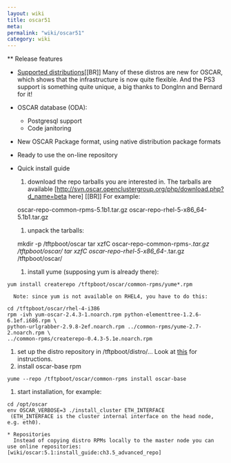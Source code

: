 ```yaml
---
layout: wiki
title: oscar51
meta: 
permalink: "wiki/oscar51"
category: wiki
---
```

<!-- Name: oscar51 -->
<!-- Version: 2 -->
<!-- Author: dikim -->

** Release features
  * [Supported distributions](wiki/DistroSupport)[[BR]]
    Many of these distros are new for OSCAR, which shows that the infrastructure is now quite flexible. And the PS3 support is something quite unique, a big thanks to DongInn and Bernard for it!
  * OSCAR database (ODA):
    * Postgresql support
    * Code janitoring
  * New OSCAR Package format, using native distribution package formats
  * Ready to use the on-line repository

 * Quick install guide
   1. download the repo tarballs you are interested in. The tarballs are available 
      [http://svn.oscar.openclustergroup.org/php/download.php?d_name=beta here] [[BR]]
      For example:

    oscar-repo-common-rpms-5.1b1.tar.gz
    oscar-repo-rhel-5-x86_64-5.1b1.tar.gz
   1. unpack the tarballs:

    mkdir -p /tftpboot/oscar
    tar xzfC oscar-repo-common-rpms-*.tar.gz /tftpboot/oscar/
    tar xzfC oscar-repo-rhel-5-x86_64-*.tar.gz /tftpboot/oscar/
   1. install yume (supposing yum is already there):
``` 
yum install createrepo /tftpboot/oscar/common-rpms/yume*.rpm 
```
      Note: since yum is not available on RHEL4, you have to do this:

    cd /tftpboot/oscar/rhel-4-i386
    rpm -ivh yum-oscar-2.4.3-1.noarch.rpm python-elementtree-1.2.6-6.1ef.i686.rpm \
    python-urlgrabber-2.9.8-2ef.noarch.rpm ../common-rpms/yume-2.7-2.noarch.rpm \
    ../common-rpms/createrepo-0.4.3-5.1e.noarch.rpm
   1. set up the distro repository in /tftpboot/distro/... Look at [this](wiki/InstallGuidePreparing#DistributionRepositories) for instructions.
   1. install oscar-base rpm

    yume --repo /tftpboot/oscar/common-rpms install oscar-base
   1. start installation, for example:

    cd /opt/oscar
    env OSCAR_VERBOSE=3 ./install_cluster ETH_INTERFACE 
     (ETH_INTERFACE is the cluster internal interface on the head node, e.g. eth0).

    * Repositories
      Instead of copying distro RPMs locally to the master node you can use online repositories: [wiki/oscar:5.1:install_guide:ch3.5_advanced_repo]
